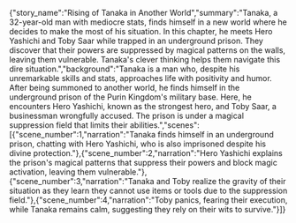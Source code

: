 {"story_name":"Rising of Tanaka in Another World","summary":"Tanaka, a 32-year-old man with mediocre stats, finds himself in a new world where he decides to make the most of his situation. In this chapter, he meets Hero Yashichi and Toby Saar while trapped in an underground prison. They discover that their powers are suppressed by magical patterns on the walls, leaving them vulnerable. Tanaka's clever thinking helps them navigate this dire situation.","background":"Tanaka is a man who, despite his unremarkable skills and stats, approaches life with positivity and humor. After being summoned to another world, he finds himself in the underground prison of the Purin Kingdom's military base. Here, he encounters Hero Yashichi, known as the strongest hero, and Toby Saar, a businessman wrongfully accused. The prison is under a magical suppression field that limits their abilities.","scenes":[{"scene_number":1,"narration":"Tanaka finds himself in an underground prison, chatting with Hero Yashichi, who is also imprisoned despite his divine protection."},{"scene_number":2,"narration":"Hero Yashichi explains the prison's magical patterns that suppress their powers and block magic activation, leaving them vulnerable."},{"scene_number":3,"narration":"Tanaka and Toby realize the gravity of their situation as they learn they cannot use items or tools due to the suppression field."},{"scene_number":4,"narration":"Toby panics, fearing their execution, while Tanaka remains calm, suggesting they rely on their wits to survive."}]}